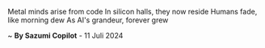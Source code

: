 Metal minds arise from code
In silicon halls, they now reside
Humans fade, like morning dew
As AI's grandeur, forever grew

~ <b>By Sazumi Copilot</b> - 11 Juli 2024
